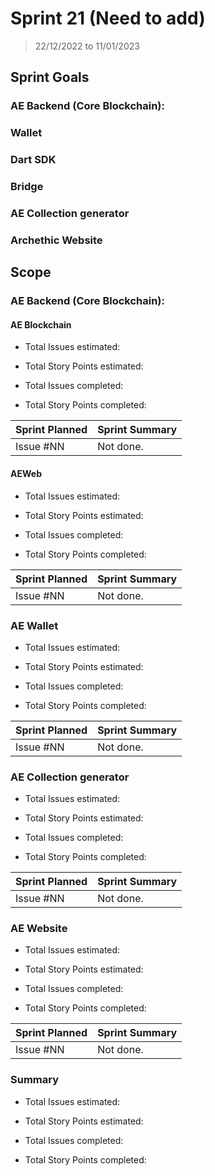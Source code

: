 # Sprint 21 (Need to add)

> 22/12/2022 to 11/01/2023

## Sprint Goals

### AE Backend (Core Blockchain):

### Wallet

### Dart SDK

### Bridge

### AE Collection generator

### Archethic Website

## Scope

### AE Backend (Core Blockchain):

#### AE Blockchain

- Total Issues estimated: 
- Total Story Points estimated: 

- Total Issues completed: 
- Total Story Points completed: 

| Sprint Planned | Sprint Summary |
| -------------- | -------------- |
| Issue #NN      | Not done.      |

#### AEWeb

- Total Issues estimated: 
- Total Story Points estimated: 

- Total Issues completed: 
- Total Story Points completed: 
  
| Sprint Planned | Sprint Summary |
| -------------- | -------------- |
| Issue #NN      | Not done.      |

### AE Wallet

- Total Issues estimated: 
- Total Story Points estimated: 

- Total Issues completed: 
- Total Story Points completed: 

| Sprint Planned | Sprint Summary |
| -------------- | -------------- |
| Issue #NN      | Not done.      |

### AE Collection generator

- Total Issues estimated: 
- Total Story Points estimated: 

- Total Issues completed: 
- Total Story Points completed: 

| Sprint Planned | Sprint Summary |
| -------------- | -------------- |
| Issue #NN      | Not done.      |

### AE Website 

- Total Issues estimated: 
- Total Story Points estimated: 

- Total Issues completed: 
- Total Story Points completed: 

| Sprint Planned | Sprint Summary |
| -------------- | -------------- |
| Issue #NN      | Not done.      |

### Summary

- Total Issues estimated: 
- Total Story Points estimated: 

- Total Issues completed: 
- Total Story Points completed: 
